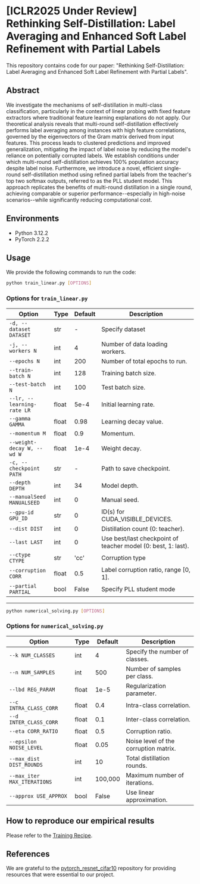 # [ICLR2025 Under Review] Rethinking Self-Distillation: Label Averaging and Enhanced Soft Label Refinement with Partial Labels 

This repository contains code for our paper: "Rethinking Self-Distillation: Label Averaging and Enhanced Soft Label Refinement with Partial Labels".

## Abstract

We investigate the mechanisms of self-distillation in multi-class classification, particularly in the context of linear probing with fixed feature extractors where traditional feature learning explanations do not apply. Our theoretical analysis reveals that multi-round self-distillation effectively performs label averaging among instances with high feature correlations, governed by the eigenvectors of the Gram matrix derived from input features. This process leads to clustered predictions and improved generalization, mitigating the impact of label noise by reducing the model's reliance on potentially corrupted labels. We establish conditions under which multi-round self-distillation achieves 100\% population accuracy despite label noise. Furthermore, we introduce a novel, efficient single-round self-distillation method using refined partial labels from the teacher's top two softmax outputs, referred to as the PLL student model. This approach replicates the benefits of multi-round distillation in a single round, achieving comparable or superior performance--especially in high-noise scenarios--while significantly reducing computational cost. 


## Environments

- Python 3.12.2
- PyTorch 2.2.2

## Usage

We provide the following commands to run the code:

```bash
python train_linear.py [OPTIONS]
```
### Options for `train_linear.py`

| Option                             | Type  | Default   | Description                                                                                        |
|------------------------------------|-------|-----------|----------------------------------------------------------------------------------------------------|
| `-d, --dataset DATASET`            | str   | -         | Specify dataset  |
| `-j, --workers N`                  | int   | 4         | Number of data loading workers.                                                                     |
| `--epochs N`                       | int   | 200       | Number of total epochs to run.                                                                      |
| `--train-batch N`                  | int   | 128       | Training batch size.                                                                                |
| `--test-batch N`                   | int   | 100       | Test batch size.                                                                                    |
| `--lr, --learning-rate LR`         | float | 5e-4         | Initial learning rate.                                                                              |
| `--gamma GAMMA`                    | float | 0.98      | Learning decay value.                                                                               |
| `--momentum M`                     | float | 0.9       | Momentum.                                                                                           |
| `--weight-decay W, --wd W`         | float | 1e-4      | Weight decay.                                                                                       |
| `-c, --checkpoint PATH`            | str   | -         | Path to save checkpoint.                                                                            |
| `--depth DEPTH`                    | int   | 34        | Model depth.                                                                                        |
| `--manualSeed MANUALSEED`          | int   | 0         | Manual seed.                                                                                        |
| `--gpu-id GPU_ID`                  | str   | 0         | ID(s) for CUDA_VISIBLE_DEVICES.                                                                     |
| `--dist DIST`                      | int   | 0         | Distillation count (0: teacher).                                                                    |
| `--last LAST`                      | int   | 0         | Use best/last checkpoint of teacher model (0: best, 1: last).                                       |
| `--ctype CTYPE`                    | str   | 'cc'         | Corruption type  |
| `--corruption CORR`                | float | 0.5         | Label corruption ratio, range [0, 1].                                                               |
| `--partial PARTIAL`                | bool  | False     | Specify PLL student mode 
---

```bash
python numerical_solving.py [OPTIONS]
```

### Options for `numerical_solving.py`

| Option                         | Type   | Default   | Description                                                                               |
|--------------------------------|--------|-----------|-------------------------------------------------------------------------------------------|
| `--k NUM_CLASSES`              | int    | 4         | Specify the number of classes.                                                            |
| `--n NUM_SAMPLES`              | int    | 500       | Number of samples per class.                                                              |
| `--lbd REG_PARAM`              | float  | 1e-5      | Regularization parameter.                                                                 |
| `--c INTRA_CLASS_CORR`         | float  | 0.4       | Intra-class correlation.                                                                  |
| `--d INTER_CLASS_CORR`         | float  | 0.1       | Inter-class correlation.                                                                  |
| `--eta CORR_RATIO`             | float  | 0.5       | Corruption ratio.                                                                         |
| `--epsilon NOISE_LEVEL`        | float  | 0.05      | Noise level of the corruption matrix.                                                     |
| `--max_dist DIST_ROUNDS`       | int    | 10        | Total distillation rounds.                                                                |
| `--max_iter MAX_ITERATIONS`    | int    | 100,000   | Maximum number of iterations.                                                             |
| `--approx USE_APPROX`          | bool   | False     | Use linear approximation.                                                                 |

## How to reproduce our empirical results

Please refer to the [Training Recipe](./recipe.MD).

## References

We are grateful to the [pytorch_resnet_cifar10](https://github.com/akamaster/pytorch_resnet_cifar10) repository for providing resources that were essential to our project.